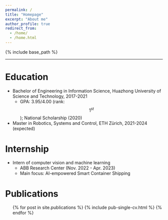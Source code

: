 ```yaml
---
permalink: /
title: "Homepage"
excerpt: "About me"
author_profile: true
redirect_from: 
  - /home/
  - /home.html
---
```


{% include base_path %}

---

Education
======
* Bachelor of Engineering in Information Science, Huazhong University of Science and Technology, 2017-2021
  * GPA: 3.95/4.00 (rank: $$1^{st}$$); National Scholarship (2020)
* Master in Robotics, Systems and Control,  ETH Zürich, 2021-2024 (expected)

Internship
======
* Intern of computer vision and machine learning
  * ABB Research Center (Nov. 2022 - Apr. 2023)
  * Main focus: AI-empowered Smart Container Shipping
  
Publications
======
  <ul>{% for post in site.publications %}
    {% include pub-single-cv.html %}
  {% endfor %}</ul>